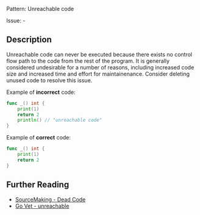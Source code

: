 Pattern: Unreachable code

Issue: -

## Description

Unreachable code can never be executed because there exists no control flow path to the code from the rest of the program. It is generally considered undesirable for a number of reasons, including increased code size and increased time and effort for maintainenance. Consider deleting unused code to resolve this issue.


Example of **incorrect** code:

```go
func _() int {
	print(1)
	return 2
	println() // "unreachable code"
}
```

Example of **correct** code:

```go
func _() int {
	print(1)
	return 2
}
```

## Further Reading

* [SourceMaking - Dead Code](https://sourcemaking.com/refactoring/smells/dead-code)
* [Go Vet - unreachable](https://golang.org/cmd/vet/#hdr-Unreachable_code)
